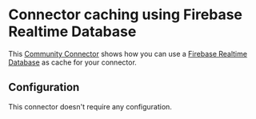 # Connector caching using Firebase Realtime Database

This [Community Connector] shows how you can use a [Firebase Realtime Database]
as cache for your connector.

## Configuration

This connector doesn't require any configuration.

[Community Connector]: https://developers.google.com/datastudio/connector/
[Firebase Realtime Database]: https://firebase.google.com/docs/database